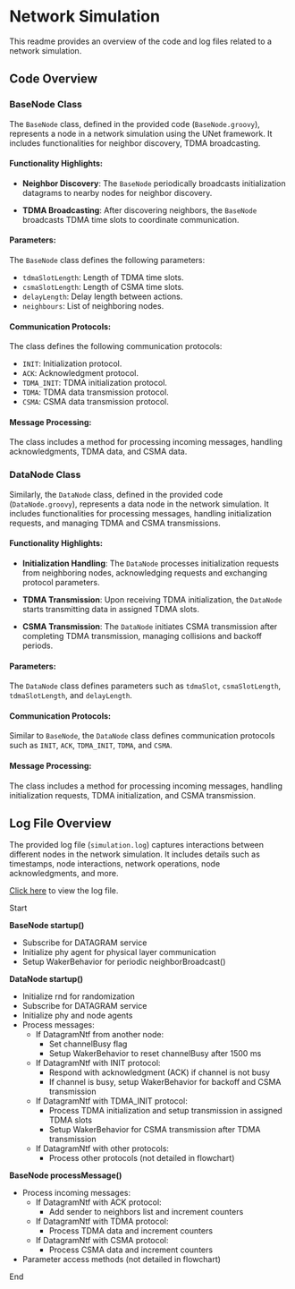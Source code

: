 # Network Simulation

This readme provides an overview of the code and log files related to a network simulation.

## Code Overview

### BaseNode Class

The `BaseNode` class, defined in the provided code (`BaseNode.groovy`), represents a node in a network simulation using the UNet framework. It includes functionalities for neighbor discovery, TDMA broadcasting.

#### Functionality Highlights:

- **Neighbor Discovery**: The `BaseNode` periodically broadcasts initialization datagrams to nearby nodes for neighbor discovery.

- **TDMA Broadcasting**: After discovering neighbors, the `BaseNode` broadcasts TDMA time slots to coordinate communication.

#### Parameters:

The `BaseNode` class defines the following parameters:

- `tdmaSlotLength`: Length of TDMA time slots.
- `csmaSlotLength`: Length of CSMA time slots.
- `delayLength`: Delay length between actions.
- `neighbours`: List of neighboring nodes.

#### Communication Protocols:

The class defines the following communication protocols:

- `INIT`: Initialization protocol.
- `ACK`: Acknowledgment protocol.
- `TDMA_INIT`: TDMA initialization protocol.
- `TDMA`: TDMA data transmission protocol.
- `CSMA`: CSMA data transmission protocol.

#### Message Processing:

The class includes a method for processing incoming messages, handling acknowledgments, TDMA data, and CSMA data.

### DataNode Class

Similarly, the `DataNode` class, defined in the provided code (`DataNode.groovy`), represents a data node in the network simulation. It includes functionalities for processing messages, handling initialization requests, and managing TDMA and CSMA transmissions.

#### Functionality Highlights:

- **Initialization Handling**: The `DataNode` processes initialization requests from neighboring nodes, acknowledging requests and exchanging protocol parameters.

- **TDMA Transmission**: Upon receiving TDMA initialization, the `DataNode` starts transmitting data in assigned TDMA slots.

- **CSMA Transmission**: The `DataNode` initiates CSMA transmission after completing TDMA transmission, managing collisions and backoff periods.

#### Parameters:

The `DataNode` class defines parameters such as `tdmaSlot`, `csmaSlotLength`, `tdmaSlotLength`, and `delayLength`.

#### Communication Protocols:

Similar to `BaseNode`, the `DataNode` class defines communication protocols such as `INIT`, `ACK`, `TDMA_INIT`, `TDMA`, and `CSMA`.

#### Message Processing:

The class includes a method for processing incoming messages, handling initialization requests, TDMA initialization, and CSMA transmission.

## Log File Overview

The provided log file (`simulation.log`) captures interactions between different nodes in the network simulation. It includes details such as timestamps, node interactions, network operations, node acknowledgments, and more.

[Click here](https://github.com/BhavyaMehta2/UNET/blob/main/one_cycle.log) to view the log file.

Start

**BaseNode startup()**
- Subscribe for DATAGRAM service
- Initialize phy agent for physical layer communication
- Setup WakerBehavior for periodic neighborBroadcast()

**DataNode startup()**
- Initialize rnd for randomization
- Subscribe for DATAGRAM service
- Initialize phy and node agents
- Process messages:
  - If DatagramNtf from another node:
    - Set channelBusy flag
    - Setup WakerBehavior to reset channelBusy after 1500 ms
  - If DatagramNtf with INIT protocol:
    - Respond with acknowledgment (ACK) if channel is not busy
    - If channel is busy, setup WakerBehavior for backoff and CSMA transmission
  - If DatagramNtf with TDMA_INIT protocol:
    - Process TDMA initialization and setup transmission in assigned TDMA slots
    - Setup WakerBehavior for CSMA transmission after TDMA transmission
  - If DatagramNtf with other protocols:
    - Process other protocols (not detailed in flowchart)

**BaseNode processMessage()**
- Process incoming messages:
  - If DatagramNtf with ACK protocol:
    - Add sender to neighbors list and increment counters
  - If DatagramNtf with TDMA protocol:
    - Process TDMA data and increment counters
  - If DatagramNtf with CSMA protocol:
    - Process CSMA data and increment counters
- Parameter access methods (not detailed in flowchart)

End
